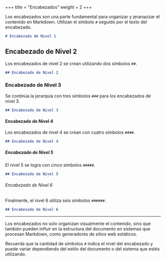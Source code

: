 +++
title = "Encabezados"
weight = 2
+++

Los encabezados son una parte fundamental para organizar y jerarquizar el contenido en Markdown. Utilizan el símbolo `#` seguido por el texto del encabezado.

```markdown
# Encabezado de Nivel 1
```

## Encabezado de Nivel 2

Los encabezados de nivel 2 se crean utilizando dos símbolos `##`.

```markdown
## Encabezado de Nivel 2
```

### Encabezado de Nivel 3

Se continúa la jerarquía con tres símbolos `###` para los encabezados de nivel 3.

```markdown
## Encabezado de Nivel 3
```

#### Encabezado de Nivel 4

Los encabezados de nivel 4 se crean con cuatro símbolos `####`.

```markdown
## Encabezado de Nivel 4
```

##### Encabezado de Nivel 5

El nivel 5 se logra con cinco símbolos `#####`.

```markdown
## Encabezado de Nivel 5
```

###### Encabezado de Nivel 6

Finalmente, el nivel 6 utiliza seis símbolos `######`.

```markdown
## Encabezado de Nivel 6
```

---

Los encabezados no solo organizan visualmente el contenido, sino que también pueden influir en la estructura del documento en sistemas que procesan Markdown, como generadores de sitios web estáticos.

Recuerda que la cantidad de símbolos `#` indica el nivel del encabezado y puede variar dependiendo del estilo del documento o del sistema que estés utilizando.